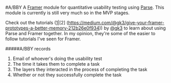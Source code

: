 #A/BBY
A [Framer](http://framerjs.com) module for quantitative usability testing using [Parse](http://parse.com). This module is currently is still very much so in the MVP stages.

Check out the tutorials ([1](https://medium.com/@gk3/using-parse-to-power-up-your-framer-prototypes-88cb87009d00)|[2] (https://medium.com/@gk3/give-your-framer-prototypes-a-better-memory-212b26e0f934)) by [@gk3](https://twitter.com/gk3) to learn about using Parse and Framer together. In my opinion, they're some of the easier to follow tutorials I've seen for Framer.

#####A/BBY records
<ol><li> Email of whoever's doing the usability test </li>
<li> The time it takes them to complete a task </li>
<li> The layers they interacted in the process of completing the task </li>
<li> Whether or not they successfully complete the task </li>


